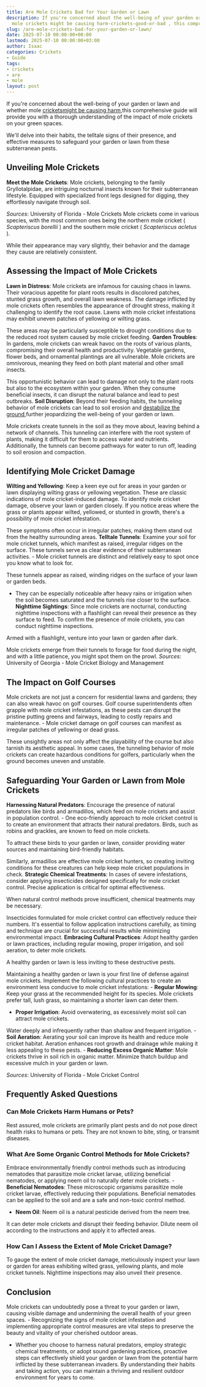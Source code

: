 ```yaml
---
title: Are Mole Crickets Bad for Your Garden or Lawn
description: If you're concerned about the well-being of your garden or lawn and whether
  mole crickets might be causing harm-crickets-good-or-bad , this comprehensive...
slug: /are-mole-crickets-bad-for-your-garden-or-lawn/
date: 2025-07-10 00:00:00+00:00
lastmod: 2025-07-10 00:00:00+03:00
author: Isaac
categories: Crickets
- Guide
tags:
- crickets
- are
- mole
layout: post
---
```

If you're concerned about the well-being of your garden or lawn and whether mole [crickets](https://pestpolicy.com/are-crickets-decomposers/)[might be causing harm](https://pestpolicy.com/[are](https://pestpolicy.com/are-crickets-good-or-bad/)-crickets-good-or-bad/),this comprehensive guide will provide you with a thorough understanding of the impact of mole crickets on your green spaces.

We'll delve into their habits, the telltale signs of their presence, and effective measures to safeguard your garden or lawn from these subterranean pests.

##  Unveiling Mole Crickets

**Meet the Mole Crickets**: Mole crickets, belonging to the family Gryllotalpidae, are intriguing nocturnal insects known for their subterranean lifestyle. Equipped with specialized front legs designed for digging, they effortlessly navigate through soil.

*Sources*: University of Florida - Mole Crickets Mole crickets come in various species, with the most common ones being the northern mole cricket ( *Scapteriscus borellii* ) and the southern mole cricket ( *Scapteriscus acletus* ).

While their appearance may vary slightly, their behavior and the damage they cause are relatively consistent.

##  Assessing the Impact of Mole Crickets

**Lawn in Distress**: Mole crickets are infamous for causing chaos in lawns. Their voracious appetite for plant roots results in discolored patches, stunted grass growth, and overall lawn weakness. The damage inflicted by mole crickets often resembles the appearance of drought stress, making it challenging to identify the root cause. Lawns with mole cricket infestations may exhibit uneven patches of yellowing or wilting grass.

These areas may be particularly susceptible to drought conditions due to the reduced root system caused by mole cricket feeding. **Garden Troubles**: In gardens, mole crickets can wreak havoc on the roots of various plants, compromising their overall health and productivity. Vegetable gardens, flower beds, and ornamental plantings are all vulnerable. Mole crickets are omnivorous, meaning they feed on both plant material and other small insects.

This opportunistic behavior can lead to damage not only to the plant roots but also to the ecosystem within your garden. When they consume beneficial insects, it can disrupt the natural balance and lead to pest outbreaks. **Soil Disruption**: Beyond their feeding habits, the tunneling behavior of mole crickets can lead to soil erosion and [destabilize the ground](https://pestpolicy.com/are-crickets-decomposers/),further jeopardizing the well-being of your garden or lawn.

Mole crickets create tunnels in the soil as they move about, leaving behind a network of channels. This tunneling can interfere with the root system of plants, making it difficult for them to access water and nutrients. Additionally, the tunnels can become pathways for water to run off, leading to soil erosion and compaction.

##  Identifying Mole Cricket Damage

**Wilting and Yellowing**: Keep a keen eye out for areas in your garden or lawn displaying wilting grass or yellowing vegetation. These are classic indications of mole cricket-induced damage. To identify mole cricket damage, observe your lawn or garden closely. If you notice areas where the grass or plants appear wilted, yellowed, or stunted in growth, there's a possibility of mole cricket infestation.

These symptoms often occur in irregular patches, making them stand out from the healthy surrounding areas. **Telltale Tunnels**: Examine your soil for mole cricket tunnels, which manifest as raised, irregular ridges on the surface. These tunnels serve as clear evidence of their subterranean activities. - Mole cricket tunnels are distinct and relatively easy to spot once you know what to look for.

These tunnels appear as raised, winding ridges on the surface of your lawn or garden beds.

- They can be especially noticeable after heavy rains or irrigation when the soil becomes saturated and the tunnels rise closer to the surface. **Nighttime Sightings**: Since mole crickets are nocturnal, conducting nighttime inspections with a flashlight can reveal their presence as they surface to feed. To confirm the presence of mole crickets, you can conduct nighttime inspections.

Armed with a flashlight, venture into your lawn or garden after dark.

Mole crickets emerge from their tunnels to forage for food during the night, and with a little patience, you might spot them on the prowl. *Sources*: University of Georgia - Mole Cricket Biology and Management

##  The Impact on Golf Courses

Mole crickets are not just a concern for residential lawns and gardens; they can also wreak havoc on golf courses. Golf course superintendents often grapple with mole cricket infestations, as these pests can disrupt the pristine putting greens and fairways, leading to costly repairs and maintenance. - Mole cricket damage on golf courses can manifest as irregular patches of yellowing or dead grass.

These unsightly areas not only affect the playability of the course but also tarnish its aesthetic appeal. In some cases, the tunneling behavior of mole crickets can create hazardous conditions for golfers, particularly when the ground becomes uneven and unstable.

##  Safeguarding Your Garden or Lawn from Mole Crickets

**Harnessing Natural Predators**: Encourage the presence of natural predators like birds and armadillos, which feed on mole crickets and assist in population control. - One eco-friendly approach to mole cricket control is to create an environment that attracts their natural predators. Birds, such as robins and grackles, are known to feed on mole crickets.

To attract these birds to your garden or lawn, consider providing water sources and maintaining bird-friendly habitats.

Similarly, armadillos are effective mole cricket hunters, so creating inviting conditions for these creatures can help keep mole cricket populations in check. **Strategic Chemical Treatments**: In cases of severe infestations, consider applying insecticides designed specifically for mole cricket control. Precise application is critical for optimal effectiveness.

When natural control methods prove insufficient, chemical treatments may be necessary.

Insecticides formulated for mole cricket control can effectively reduce their numbers. It's essential to follow application instructions carefully, as timing and technique are crucial for successful results while minimizing environmental impact. **Embracing Cultural Practices**: Adopt healthy garden or lawn practices, including regular mowing, proper irrigation, and soil aeration, to deter mole crickets.

A healthy garden or lawn is less inviting to these destructive pests.

Maintaining a healthy garden or lawn is your first line of defense against mole crickets. Implement the following cultural practices to create an environment less conducive to mole cricket infestations: - **Regular Mowing**: Keep your grass at the recommended height for its species. Mole crickets prefer tall, lush grass, so maintaining a shorter lawn can deter them.

- **Proper Irrigation**: Avoid overwatering, as excessively moist soil can attract mole crickets.

Water deeply and infrequently rather than shallow and frequent irrigation. - **Soil Aeration**: Aerating your soil can improve its health and reduce mole cricket habitat. Aeration enhances root growth and drainage while making it less appealing to these pests. - **Reducing Excess Organic Matter**: Mole crickets thrive in soil rich in organic matter. Minimize thatch buildup and excessive mulch in your garden or lawn.

*Sources*: University of Florida - Mole Cricket Control

##  Frequently Asked Questions

###  Can Mole Crickets Harm Humans or Pets?

Rest assured, mole crickets are primarily plant pests and do not pose direct health risks to humans or pets. They are not known to bite, sting, or transmit diseases.

###  What Are Some Organic Control Methods for Mole Crickets?

Embrace environmentally friendly control methods such as introducing nematodes that parasitize mole cricket larvae, utilizing beneficial nematodes, or applying neem oil to naturally deter mole crickets. - **Beneficial Nematodes**: These microscopic organisms parasitize mole cricket larvae, effectively reducing their populations. Beneficial nematodes can be applied to the soil and are a safe and non-toxic control method.

- **Neem Oil**: Neem oil is a natural pesticide derived from the neem tree.

It can deter mole crickets and disrupt their feeding behavior. Dilute neem oil according to the instructions and apply it to affected areas.

###  How Can I Assess the Extent of Mole Cricket Damage?

To gauge the extent of mole cricket damage, meticulously inspect your lawn or garden for areas exhibiting wilted grass, yellowing plants, and mole cricket tunnels. Nighttime inspections may also unveil their presence.

##  Conclusion

Mole crickets can undoubtedly pose a threat to your garden or lawn, causing visible damage and undermining the overall health of your green spaces. - Recognizing the signs of mole cricket infestation and implementing appropriate control measures are vital steps to preserve the beauty and vitality of your cherished outdoor areas.

- Whether you choose to harness natural predators, employ strategic chemical treatments, or adopt sound gardening practices, proactive steps can effectively shield your garden or lawn from the potential harm inflicted by these subterranean invaders. By understanding their habits and taking action, you can maintain a thriving and resilient outdoor environment for years to come.